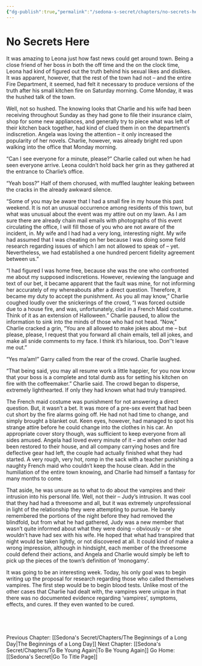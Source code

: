 ```yaml
---
{"dg-publish":true,"permalink":"/sedona-s-secret/chapters/no-secrets-here/"}
---
```


# No Secrets Here

It was amazing to Leona just how fast news could get around town. Being a close friend of her boss in both the off time and the on the clock time, Leona had kind of figured out the truth behind his sexual likes and dislikes. It was apparent, however, that the rest of the town had not – and the entire Fire Department, it seemed, had felt it necessary to produce versions of the truth after his small kitchen fire on Saturday morning. Come Monday, it was the hushed talk of the town.

Well, not so hushed. The knowing looks that Charlie and his wife had been receiving throughout Sunday as they had gone to file their insurance claim, shop for some new appliances, and generally try to piece what was left of their kitchen back together, had kind of clued them in on the department’s indiscretion. Angela was loving the attention – it only increased the popularity of her novels. Charlie, however, was already bright red upon walking into the office that Monday morning.

“Can I see everyone for a minute, please?” Charlie called out when he had seen everyone arrive. Leona couldn’t hold back her grin as they gathered at the entrance to Charlie’s office.

“Yeah boss?” Half of them chorused, with muffled laughter leaking between the cracks in the already awkward silence.

“Some of you may be aware that I had a small fire in my house this past weekend. It is not an unusual occurrence among residents of this town, but what was unusual about the event was my attire out on my lawn. As I am sure there are already chain mail emails with photographs of this event circulating the office, I will fill those of you who are not aware of the incident, in. My wife and I had had a very long, interesting night. My wife had assumed that I was cheating on her because I was doing some field research regarding issues of which I am not allowed to speak of – yet. Nevertheless, we had established a one hundred percent fidelity agreement between us.”

“I had figured I was home free, because she was the one who confronted me about my supposed indiscretions. However, reviewing the language and text of our bet, it became apparent that the fault was mine, for not informing her accurately of my whereabouts after a direct question. Therefore, it became my duty to accept the punishment. As you all may know,” Charlie coughed loudly over the snickerings of the crowd, “I was forced outside due to a house fire, and was, unfortunately, clad in a French Maid costume. Think of it as an extension of Halloween.” Charlie paused, to allow the information to sink into the minds of those who had not head. “Now,” Charlie cracked a grin, “You are all allowed to make jokes about me – but please, please, I request that you forward all chain emails, tell all jokes, and make all snide comments to my face. I think it’s hilarious, too. Don’’t leave me out.”

“Yes ma’am!” Garry called from the rear of the crowd. Charlie laughed.

“That being said, you may all resume work a little happier, for you now know that your boss is a complete and total dumb ass for setting his kitchen on fire with the coffeemaker.” Charlie said. The crowd began to disperse, extremely lighthearted. If only they had known what had truly transpired.

The French maid costume was punishment for not answering a direct question. But, it wasn’t a bet. It was more of a pre-sex event that had been cut short by the fire alarms going off. He had not had time to change, and simply brought a blanket out. Keen eyes, however, had managed to spot his strange attire before he could change into the clothes in his car. An appropriate cover story though, was sufficient to keep everyone from all sides amused. Angela had loved every minute of it – and when order had been restored to their house, and all company carrying hoses and fire deflective gear had left, the couple had actually finished what they had started. A very rough, very hot, romp in the sack with a teacher punishing a naughty French maid who couldn’t keep the house clean. Add in the humiliation of the entire town knowing, and Charlie had himself a fantasy for many months to come.

That aside, he was unsure as to what to do about the vampires and their intrusion into his personal life. Well, not their – Judy’s intrusion. It was cool that they had had a threesome and all, but it was extremely unprofessional in light of the relationship they were attempting to pursue. He barely remembered the portions of the night before they had removed the blindfold, but from what he had gathered, Judy was a new member that wasn’t quite informed about what they were doing – obviously – or she wouldn’t have had sex with his wife. He hoped that what had transpired that night would be taken lightly, or not discovered at all. It could kind of make a wrong impression, although in hindsight, each member of the threesome could defend their actions, and Angela and Charlie would simply be left to pick up the pieces of the town’s definition of ‘monogamy’. 

It was going to be an interesting week. Today, his only goal was to begin writing up the proposal for research regarding those who called themselves vampires. The first step would be to begin blood tests. Unlike most of the other cases that Charlie had dealt with, the vampires were unique in that there was no documented evidence regarding ‘vampires’, symptoms, effects, and cures. If they even wanted to be cured.


  
---
Previous Chapter: [[Sedona's Secret/Chapters/The Beginnings of a Long Day\|The Beginnings of a Long Day]]
Next Chapter: [[Sedona's Secret/Chapters/To Be Young Again\|To Be Young Again]]
Go Home: [[Sedona's Secret\|Go To Title Page]]
  


